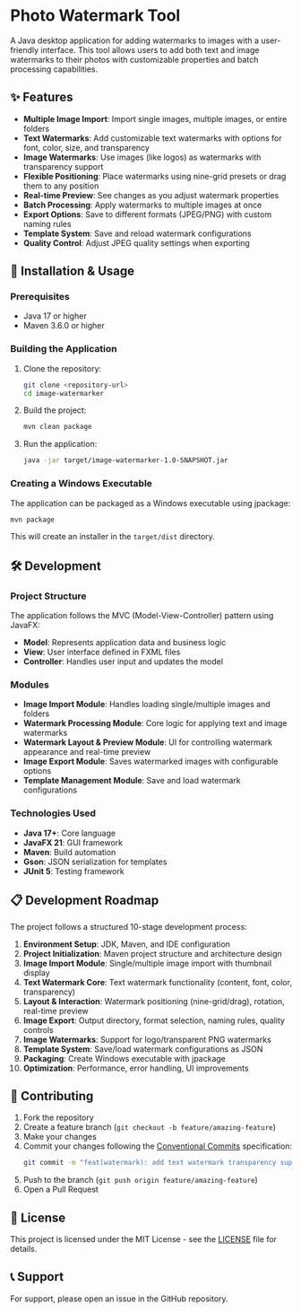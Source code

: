 # Photo Watermark Tool

A Java desktop application for adding watermarks to images with a user-friendly interface. This tool allows users to add both text and image watermarks to their photos with customizable properties and batch processing capabilities.

## ✨ Features

- **Multiple Image Import**: Import single images, multiple images, or entire folders
- **Text Watermarks**: Add customizable text watermarks with options for font, color, size, and transparency
- **Image Watermarks**: Use images (like logos) as watermarks with transparency support
- **Flexible Positioning**: Place watermarks using nine-grid presets or drag them to any position
- **Real-time Preview**: See changes as you adjust watermark properties
- **Batch Processing**: Apply watermarks to multiple images at once
- **Export Options**: Save to different formats (JPEG/PNG) with custom naming rules
- **Template System**: Save and reload watermark configurations
- **Quality Control**: Adjust JPEG quality settings when exporting

## 🚀 Installation & Usage

### Prerequisites

- Java 17 or higher
- Maven 3.6.0 or higher

### Building the Application

1. Clone the repository:
   ```bash
   git clone <repository-url>
   cd image-watermarker
   ```

2. Build the project:
   ```bash
   mvn clean package
   ```

3. Run the application:
   ```bash
   java -jar target/image-watermarker-1.0-SNAPSHOT.jar
   ```

### Creating a Windows Executable

The application can be packaged as a Windows executable using jpackage:

```bash
mvn package
```

This will create an installer in the `target/dist` directory.

## 🛠️ Development

### Project Structure

The application follows the MVC (Model-View-Controller) pattern using JavaFX:

- **Model**: Represents application data and business logic
- **View**: User interface defined in FXML files
- **Controller**: Handles user input and updates the model

### Modules

- **Image Import Module**: Handles loading single/multiple images and folders
- **Watermark Processing Module**: Core logic for applying text and image watermarks
- **Watermark Layout & Preview Module**: UI for controlling watermark appearance and real-time preview
- **Image Export Module**: Saves watermarked images with configurable options
- **Template Management Module**: Save and load watermark configurations

### Technologies Used

- **Java 17+**: Core language
- **JavaFX 21**: GUI framework
- **Maven**: Build automation
- **Gson**: JSON serialization for templates
- **JUnit 5**: Testing framework

## 📋 Development Roadmap

The project follows a structured 10-stage development process:

1. **Environment Setup**: JDK, Maven, and IDE configuration
2. **Project Initialization**: Maven project structure and architecture design
3. **Image Import Module**: Single/multiple image import with thumbnail display
4. **Text Watermark Core**: Text watermark functionality (content, font, color, transparency)
5. **Layout & Interaction**: Watermark positioning (nine-grid/drag), rotation, real-time preview
6. **Image Export**: Output directory, format selection, naming rules, quality controls
7. **Image Watermarks**: Support for logo/transparent PNG watermarks
8. **Template System**: Save/load watermark configurations as JSON
9. **Packaging**: Create Windows executable with jpackage
10. **Optimization**: Performance, error handling, UI improvements

## 🤝 Contributing

1. Fork the repository
2. Create a feature branch (`git checkout -b feature/amazing-feature`)
3. Make your changes
4. Commit your changes following the [Conventional Commits](https://www.conventionalcommits.org/) specification:
   ```bash
   git commit -m "feat(watermark): add text watermark transparency support"
   ```
5. Push to the branch (`git push origin feature/amazing-feature`)
6. Open a Pull Request

## 📄 License

This project is licensed under the MIT License - see the [LICENSE](LICENSE) file for details.

## 📞 Support

For support, please open an issue in the GitHub repository.